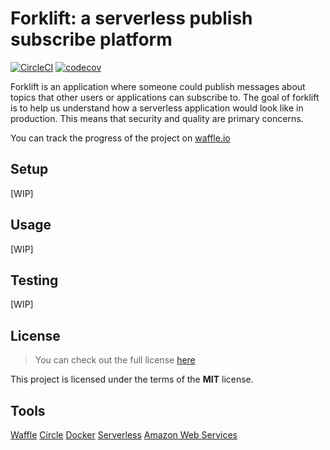 # Forklift: a serverless publish subscribe platform

[![CircleCI](https://circleci.com/gh/rfeijolo/forklift.svg?style=svg)](https://circleci.com/gh/rfeijolo/forklift)
[![codecov](https://codecov.io/gh/rfeijolo/forklift/branch/master/graph/badge.svg)](https://codecov.io/gh/rfeijolo/forklift)

Forklift is an application where someone could publish messages about topics that other users or applications can subscribe to.
The goal of forklift is to help us understand how a serverless application would look like in production.
This means that security and quality are primary concerns.

You can track the progress of the project on [waffle.io](https://waffle.io/rfeijolo/forklift)
## Setup
[WIP]

## Usage
[WIP]

## Testing
[WIP]

## License
>You can check out the full license [here](https://github.com/rfeijolo/forklift/blob/master/LICENSE)

This project is licensed under the terms of the **MIT** license.

## Tools
[Waffle](https://waffle.io)
[Circle](https://circleci.com)
[Docker](https://www.docker.com/)
[Serverless](http://serverless.com/)
[Amazon Web Services](https://aws.amazon.com/)
